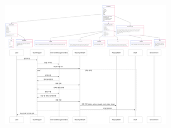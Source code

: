 ![Mermaid 다이어그램](MARL_DQN_mermaid_class_diagram1.png)
![Mermaid 다이어그램](MARL_DQN_mermaid_sequence_diagram.png)
